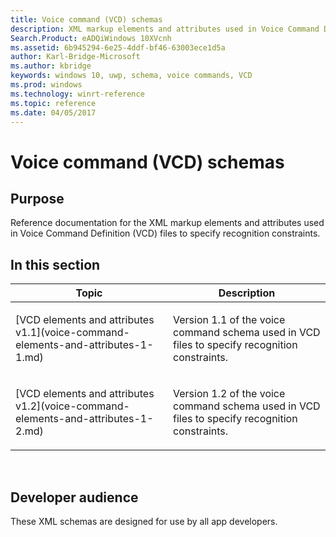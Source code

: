 ```yaml
---
title: Voice command (VCD) schemas
description: XML markup elements and attributes used in Voice Command Definition (VCD) files to specify recognition constraints.
Search.Product: eADQiWindows 10XVcnh
ms.assetid: 6b945294-6e25-4ddf-bf46-63003ece1d5a
author: Karl-Bridge-Microsoft
ms.author: kbridge
keywords: windows 10, uwp, schema, voice commands, VCD
ms.prod: windows
ms.technology: winrt-reference
ms.topic: reference
ms.date: 04/05/2017
---
```


# Voice command (VCD) schemas


## Purpose

Reference documentation for the XML markup elements and attributes used in Voice Command Definition (VCD) files to specify recognition constraints.


## In this section

<table>
<colgroup>
<col width="50%" />
<col width="50%" />
</colgroup>
<thead>
<tr class="header">
<th>Topic</th>
<th>Description</th>
</tr>
</thead>
<tbody>
<tr class="odd">
<td><p>[VCD elements and attributes v1.1](voice-command-elements-and-attributes-1-1.md)</p></td>
<td><p>Version 1.1 of the voice command schema used in VCD files to specify recognition constraints.</p></td>
</tr>
<tr class="even">
<td><p>[VCD elements and attributes v1.2](voice-command-elements-and-attributes-1-2.md)</p></td>
<td><p>Version 1.2 of the voice command schema used in VCD files to specify recognition constraints.</p></td>
</tr>
</tbody>
</table>
 

## Developer audience


These XML schemas are designed for use by all app developers.
